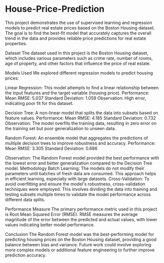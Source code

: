 # House-Price-Prediction

This project demonstrates the use of supervised learning and regression models to predict real estate prices based on the Boston Housing dataset. The goal is to find the best-fit model that accurately captures the overall trend in the data and provides reliable price predictions for real estate properties.

Dataset
The dataset used in this project is the Boston Housing dataset, which includes various parameters such as crime rate, number of rooms, age of property, and other factors that influence the price of real estate.

Models Used
We explored different regression models to predict housing prices:

Linear Regression:
This model attempts to find a linear relationship between the input features and the target variable (housing price).
Performance:
Mean RMSE: 5.037
Standard Deviation: 1.059
Observation: High error, indicating poor fit for this dataset.

Decision Tree:
A non-linear model that splits the data into subsets based on feature values.
Performance:
Mean RMSE: 4.185
Standard Deviation: 0.732
Observation: The model overfits the training data, resulting in zero error on the training set but poor generalization to unseen data.

Random Forest:
An ensemble model that aggregates the predictions of multiple decision trees to improve robustness and accuracy.
Performance:
Mean RMSE: 3.305
Standard Deviation: 0.686

Observation: The Random Forest model provided the best performance with the lowest error and better generalization compared to the Decision Tree model.
Methodology
Batch Learning: The models do not modify their parameters until batches of fresh data are consumed. This approach helps in efficient learning, especially with large datasets.
Cross-Validation: To avoid overfitting and ensure the model's robustness, cross-validation techniques were employed. This involves dividing the data into training and testing subsets multiple times to validate the model performance across different data splits.

Performance Measure
The primary performance metric used in this project is Root Mean Squared Error (RMSE). RMSE measures the average magnitude of the error between the predicted and actual values, with lower values indicating better model performance.

Conclusion
The Random Forest model was the best-performing model for predicting housing prices on the Boston Housing dataset, providing a good balance between bias and variance. Future work could involve exploring more complex models or additional feature engineering to further improve prediction accuracy.
